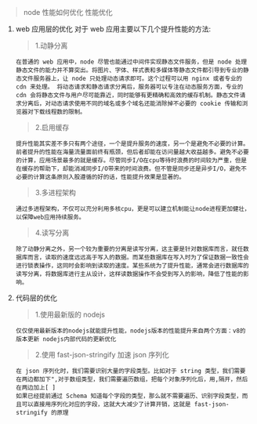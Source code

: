 > node 性能如何优化
> 性能优化

1.  web 应用层的优化 对于 web 应用主要以下几个提升性能的方法:

    > 1.动静分离

        在普通的 web 应用中，node 尽管也能通过中间件实现静态文件服务，但是 node 处理静态文件的能力并不算突出。将图片、字体、样式表和多媒体等静态文件都引导到专业的静态文件服务器上，让 node 只处理动态请求即可。这个过程可以用 nginx 或者专业的 cdn 来处理。 将动态请求和静态请求分离后，服务器可以专注在动态服务方面，专业的 cdn 会将静态文件与用户尽可能靠近，同时能够有更精确和高效的缓存机制。静态文件请求分离后，对动态请求使用不同的域名或多个域名还能消除掉不必要的 cookie 传输和浏览器对下载线程数的限制。

    > 2.启用缓存

        提升性能其实差不多只有两个途径，一个是提升服务的速度，另一个是避免不必要的计算。前者提升的性能在海量流量面前终有瓶颈，但后者却能在访问量越大收益越多。避免不必要的计算，应用场景最多的就是缓存。尽管同步I/O在cpu等待时浪费的时间较为严重，但是在缓存的帮助下，却能消减同步I/O带来的时间浪费。但不管是同步还是异步I/O，避免不必要的计算这条原则入股遵循的好的话，性能提升效果是显著的。

    > 3.多进程架构

        通过多进程架构，不仅可以充分利用多核cpu，更是可以建立机制能让node进程更加健壮，以保障web应用持续服务。

    > 4.读写分离

        除了动静分离之外，另一个较为重要的分离是读写分离，这主要是针对数据库而言，就任数据库而言，读取的速度远远高于写入的数据。而某些数据库在写入时为了保证数据一致性会进行锁表操作，这同时会影响到读取的速度。某些系统为了提升性能，通常会进行数据库的读写分离，将数据库进行主从设计，这样读数据操作不会受到写入的影响，降低了性能的影响。

2.  代码层的优化

    > 1.使用最新版的 nodejs

        仅仅使用最新版本的nodejs就能提升性能，nodejs版本的性能提升来自两个方面：v8的版本更新 nodejs内部代码的更新优化

    > 2.使用 fast-json-stringify 加速 json 序列化

        在 json 序列化时，我们需要识别大量的字段类型。比如对于 string 类型，我们需要在两边都加下",对于数组类型，我们需要遍历数组，把每个对象序列化后，用,隔开，然后在两边加上[ ]
        如果已经提前通过 Schema 知道每个字段的类型，那么就不需要遍历、识别字段类型，而且可以直接用序列化对应的字段，这就大大减少了计算开销，这就是 fast-json-stringify 的原理

